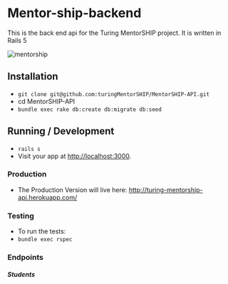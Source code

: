 # Mentor-ship-backend
This is the back end api for the Turing MentorSHIP project. It is written in Rails 5

![mentorship](https://s3.amazonaws.com/f.cl.ly/items/1o2y3w262I2b0A2G1a3B/Screen%20Shot%202016-07-20%20at%209.11.26%20PM.png?v=d5da8526)

## Installation

* `git clone git@github.com:turingMentorSHIP/MentorSHIP-API.git`
* cd MentorSHIP-API
* `bundle exec rake db:create db:migrate db:seed`

## Running / Development

* `rails s`
* Visit your app at [http://localhost:3000](http://localhost:3000).

### Production

* The Production Version will live here: http://turing-mentorship-api.herokuapp.com/

### Testing

* To run the tests:
* `bundle exec rspec`

### Endpoints

##### Students
